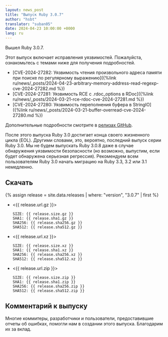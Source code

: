 ```yaml
---
layout: news_post
title: "Выпуск Ruby 3.0.7"
author: "hsbt"
translator: "suban05"
date: 2024-04-23 10:00:00 +0000
lang: ru
---
```


Вышел Ruby 3.0.7.

Этот выпуск включает исправления уязвимостей. Пожалуйста, ознакомьтесь с темами ниже для получения подробностей.

* [CVE-2024-27282: Уязвимость чтения произвольного адреса памяти при поиске по регулярному выражению]({%link ru/news/_posts/2024-04-23-arbitrary-memory-address-read-regexp-cve-2024-27282.md %})
* [CVE-2024-27281: Уязвимость RCE с .rdoc_options в RDoc]({%link ru/news/_posts/2024-03-21-rce-rdoc-cve-2024-27281.md %})
* [CVE-2024-27280: Уязвимость переполнения буфера в StringIO]({%link ru/news/_posts/2024-03-21-buffer-overread-cve-2024-27280.md %})

Дополнительные подробности смотрите в [релизах GitHub](https://github.com/ruby/ruby/releases/tag/v3_0_7).

После этого выпуска Ruby 3.0 достигает конца своего жизненного цикла (EOL). Другими словами, это, вероятно, последний выпуск серии Ruby 3.0.
Мы не будем выпускать Ruby 3.0.8 даже в случае обнаружения уязвимости безопасности (но возможно, выпустим, если будет обнаружена серьезная регрессия).
Рекомендуем всем пользователям Ruby 3.0 начать миграцию на Ruby 3.3, 3.2 или 3.1 немедленно.

## Скачать

{% assign release = site.data.releases | where: "version", "3.0.7" | first %}

* <{{ release.url.gz }}>

      SIZE: {{ release.size.gz }}
      SHA1: {{ release.sha1.gz }}
      SHA256: {{ release.sha256.gz }}
      SHA512: {{ release.sha512.gz }}

* <{{ release.url.xz }}>

      SIZE: {{ release.size.xz }}
      SHA1: {{ release.sha1.xz }}
      SHA256: {{ release.sha256.xz }}
      SHA512: {{ release.sha512.xz }}

* <{{ release.url.zip }}>

      SIZE: {{ release.size.zip }}
      SHA1: {{ release.sha1.zip }}
      SHA256: {{ release.sha256.zip }}
      SHA512: {{ release.sha512.zip }}

## Комментарий к выпуску

Многие коммитеры, разработчики и пользователи, предоставившие отчеты об ошибках, помогли нам в создании этого выпуска.
Благодарим их за вклад.
